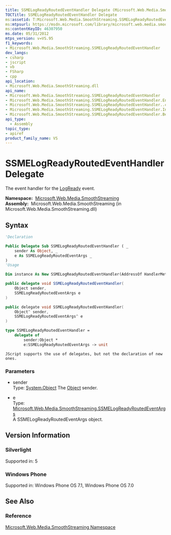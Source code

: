 ```yaml
---
title: SSMELogReadyRoutedEventHandler Delegate (Microsoft.Web.Media.SmoothStreaming)
TOCTitle: SSMELogReadyRoutedEventHandler Delegate
ms:assetid: T:Microsoft.Web.Media.SmoothStreaming.SSMELogReadyRoutedEventHandler
ms:mtpsurl: https://msdn.microsoft.com/library/microsoft.web.media.smoothstreaming.ssmelogreadyroutedeventhandler(v=VS.95)
ms:contentKeyID: 46307950
ms.date: 05/31/2012
mtps_version: v=VS.95
f1_keywords:
- Microsoft.Web.Media.SmoothStreaming.SSMELogReadyRoutedEventHandler
dev_langs:
- csharp
- jscript
- vb
- FSharp
- cpp
api_location:
- Microsoft.Web.Media.SmoothStreaming.dll
api_name:
- Microsoft.Web.Media.SmoothStreaming.SSMELogReadyRoutedEventHandler
- Microsoft.Web.Media.SmoothStreaming.SSMELogReadyRoutedEventHandler.EndInvoke
- Microsoft.Web.Media.SmoothStreaming.SSMELogReadyRoutedEventHandler..ctor
- Microsoft.Web.Media.SmoothStreaming.SSMELogReadyRoutedEventHandler.Invoke
- Microsoft.Web.Media.SmoothStreaming.SSMELogReadyRoutedEventHandler.BeginInvoke
api_type:
  - Assembly
topic_type:
- apiref
product_family_name: VS
---
```


# SSMELogReadyRoutedEventHandler Delegate

The event handler for the [LogReady](smoothstreamingmediaelement-logready-event-microsoft-web-media-smoothstreaming_1.md) event.

**Namespace:**  [Microsoft.Web.Media.SmoothStreaming](microsoft-web-media-smoothstreaming-namespace_1.md)  
**Assembly:**  Microsoft.Web.Media.SmoothStreaming (in Microsoft.Web.Media.SmoothStreaming.dll)

## Syntax

```vb
'Declaration

Public Delegate Sub SSMELogReadyRoutedEventHandler ( _
    sender As Object, _
    e As SSMELogReadyRoutedEventArgs _
)
'Usage

Dim instance As New SSMELogReadyRoutedEventHandler(AddressOf HandlerMethod)
```

```csharp
public delegate void SSMELogReadyRoutedEventHandler(
    Object sender,
    SSMELogReadyRoutedEventArgs e
)
```

```cpp
public delegate void SSMELogReadyRoutedEventHandler(
    Object^ sender, 
    SSMELogReadyRoutedEventArgs^ e
)
```

``` fsharp
type SSMELogReadyRoutedEventHandler = 
    delegate of 
        sender:Object * 
        e:SSMELogReadyRoutedEventArgs -> unit
```

```jscript
JScript supports the use of delegates, but not the declaration of new ones.
```

### Parameters

  - sender  
    Type: [System.Object](https://msdn.microsoft.com/library/e5kfa45b\(v=vs.95\))  
    The [Object](https://msdn.microsoft.com/library/e5kfa45b\(v=vs.95\)) sender.

<!-- end list -->

  - e  
    Type: [Microsoft.Web.Media.SmoothStreaming.SSMELogReadyRoutedEventArgs](ssmelogreadyroutedeventargs-class-microsoft-web-media-smoothstreaming_1.md)  
    A SSMELogReadyRoutedEventArgs object.

## Version Information

### Silverlight

Supported in: 5  

### Windows Phone

Supported in: Windows Phone OS 7.1, Windows Phone OS 7.0  

## See Also

### Reference

[Microsoft.Web.Media.SmoothStreaming Namespace](microsoft-web-media-smoothstreaming-namespace_1.md)
